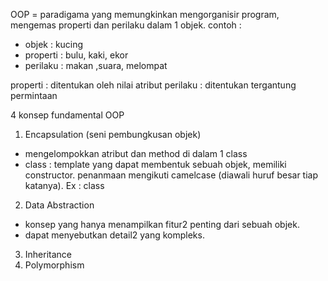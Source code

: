 OOP = paradigama yang memungkinkan mengorganisir program, mengemas properti dan perilaku dalam 1 objek. contoh :
- objek : kucing
- properti : bulu, kaki, ekor
- perilaku : makan ,suara, melompat

properti : ditentukan oleh nilai atribut
perilaku : ditentukan tergantung permintaan

4 konsep fundamental OOP
1. Encapsulation (seni pembungkusan objek)
- mengelompokkan atribut dan method di dalam 1 class
- class : template yang dapat membentuk sebuah objek, memiliki constructor. penanmaan mengikuti camelcase (diawali huruf besar tiap katanya). Ex :
class

2. Data Abstraction 
- konsep yang hanya menampilkan fitur2 penting dari sebuah objek. 
- dapat menyebutkan detail2 yang kompleks.
3. Inheritance
4. Polymorphism